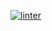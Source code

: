 [![linter](https://github.com/<peter-gemmell>/<assignment-6>/workflows/linter/badge.svg)](https://github.com/marketplace/actions/super-linter)

